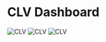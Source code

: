 # CLV Dashboard
![CLV](./Pictures/01_Overview.PNG)
![CLV](./Pictures/02_Revenue_by_Product.PNG)
![CLV](./Pictures/03_Revenue_YoungFam.PNG)
